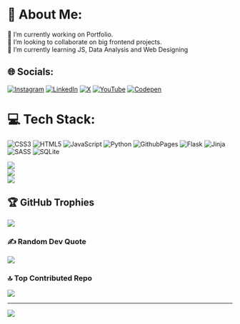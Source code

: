 # 💫 About Me:
🔭 I’m currently working on Portfolio.<br>👯 I’m looking to collaborate on big frontend projects.<br>🌱 I’m currently learning JS, Data Analysis and Web Designing


## 🌐 Socials:
[![Instagram](https://img.shields.io/badge/Instagram-%23E4405F.svg?logo=Instagram&logoColor=white)](https://instagram.com/abrarishere_) [![LinkedIn](https://img.shields.io/badge/LinkedIn-%230077B5.svg?logo=linkedin&logoColor=white)](https://linkedin.com/in/https://www.linkedin.com/in/m-abrar-7566562a6?utm_source=share&utm_campaign=share_via&utm_content=profile&utm_medium=android_app) [![X](https://img.shields.io/badge/X-black.svg?logo=X&logoColor=white)](https://x.com/abrarishere_) [![YouTube](https://img.shields.io/badge/YouTube-%23FF0000.svg?logo=YouTube&logoColor=white)](https://youtube.com/@@CodinginAndroid) [![Codepen](https://img.shields.io/badge/Codepen-000000?style=for-the-badge&logo=codepen&logoColor=white)](https://codepen.io/abrarishere) 

# 💻 Tech Stack:
![CSS3](https://img.shields.io/badge/css3-%231572B6.svg?style=flat-square&logo=css3&logoColor=white) ![HTML5](https://img.shields.io/badge/html5-%23E34F26.svg?style=flat-square&logo=html5&logoColor=white) ![JavaScript](https://img.shields.io/badge/javascript-%23323330.svg?style=flat-square&logo=javascript&logoColor=%23F7DF1E) ![Python](https://img.shields.io/badge/python-3670A0?style=flat-square&logo=python&logoColor=ffdd54) ![GithubPages](https://img.shields.io/badge/github%20pages-121013?style=flat-square&logo=github&logoColor=white)  ![Flask](https://img.shields.io/badge/flask-%23000.svg?style=flat-square&logo=flask&logoColor=white) ![Jinja](https://img.shields.io/badge/jinja-white.svg?style=flat-square&logo=jinja&logoColor=black) ![SASS](https://img.shields.io/badge/SASS-hotpink.svg?style=flat-square&logo=SASS&logoColor=white) ![SQLite](https://img.shields.io/badge/sqlite-%2307405e.svg?style=flat-square&logo=sqlite&logoColor=white)


![](https://github-readme-stats.vercel.app/api?username=abrarishere&theme=tokyonight&hide_border=false&include_all_commits=true&count_private=true)<br/>
![](https://github-readme-streak-stats.herokuapp.com/?user=abrarishere&theme=tokyonight&hide_border=false)<br/>
![](https://github-readme-stats.vercel.app/api/top-langs/?username=abrarishere&theme=tokyonight&hide_border=false&include_all_commits=true&count_private=true&layout=compact)

## 🏆 GitHub Trophies
![](https://github-profile-trophy.vercel.app/?username=abrarishere&theme=radical&no-frame=false&no-bg=true&margin-w=4)

### ✍️ Random Dev Quote
![](https://quotes-github-readme.vercel.app/api?type=vetical&theme=radical)

### 🔝 Top Contributed Repo
![](https://github-contributor-stats.vercel.app/api?username=abrarishere&limit=5&theme=radical&combine_all_yearly_contributions=true)

---
[![](https://visitcount.itsvg.in/api?id=abrarishere&icon=4&color=0)](https://visitcount.itsvg.in)

<!-- Proudly created with GPRM ( https://gprm.itsvg.in ) -->
